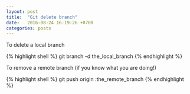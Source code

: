 ```yaml
---
layout: post
title:  "Git delete branch"
date:   2016-08-24 16:19:26 +0700
categories: posts
---
```

To delete a local branch

{% highlight shell %}
git branch -d the_local_branch
{% endhighlight %}

To remove a remote branch (if you know what you are doing!)

{% highlight shell %}
git push origin :the_remote_branch
{% endhighlight %}



